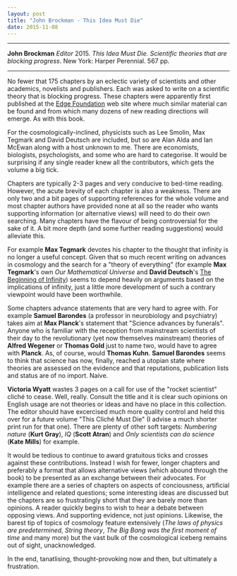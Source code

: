 ```yaml
---
layout: post
title: "John Brockman - This Idea Must Die"
date: 2015-11-08
---
```


***
<b>John Brockman</b> _Editor_ 2015. _This Idea Must Die. Scientific theories that are blocking progress_. New York: Harper Perennial. 567 pp.

***

No fewer that 175 chapters by an eclectic variety of scientists and other academics, novelists and publishers. Each was asked to write on a scientific theory that is blocking progress.  These chapters were apparently first published at the <a href="http://edge.org/"> Edge Foundation</a> web site where much similar material can be found and from which many dozens of new reading directions will emerge.  As with this book.

For the cosmologically-inclined, physicists such as Lee Smolin, Max Tegmark and David Deutsch are included, but so are Alan Alda and Ian McEwan along with a host unknown to me.  There are economists, biologists, psychologists, and some who are hard to categorise.  It would be surprising if any single reader knew all the contributors, which gets the volume a big tick.

Chapters are typically 2-3 pages and very conducive to bed-time reading. However, the acute brevity of each chapter is also a weakness.  There are only two and a bit pages of supporting references for the whole volume and most chapter authors have provided none at all so the reader who wants supporting information (or alternative views) will need to do their own searching.  Many chapters have the flavour of being controversial for the sake of it.  A bit more depth (and some further reading suggestions) would alleviate this.  

For example <b>Max Tegmark</b> devotes his chapter to the thought that infinity is no longer a useful concept. Given that so much recent writing on advances in cosmology and the search for a "theory of everything" (for example <b>Max Tegmark</b>'s own _Our Mathematical Universe_ and <b>David Deutsch</b>'s <a href= "https://timeteam.github.io/blog/2015/11/01/The-Beginning-of-Infinity/"> The Beginning of Infinity</a>) seems to depend heavily on arguments based on the implications of infinity, just a little more development of such a contrary viewpoint would have been worthwhile.  

Some chapters advance statements that are very hard to agree with.  For example <b>Samuel Barondes</b> (a professor in neurobiology and psychiatry) takes aim at **Max Planck**'s statement that "Science advances by funerals".  Anyone who is familiar with the reception from mainstream scientists of their day to the revolutionary (yet now themselves mainstream) theories of **Alfred Wegener** or **Thomas Gold** just to name two, would have to agree with **Planck**.  As, of course, would **Thomas Kuhn**.  <b>Samuel Barondes</b> seems to think that science has now, finally, reached a utopian state where theories are assessed on the evidence and that reputations, publication lists and status are of no import.  Naive.  

**Victoria Wyatt** wastes 3 pages on a call for use of the "rocket scientist" cliché to cease. Well, really. Consult the title and it is clear such opinions on English usage are not theories or ideas and have no place in this collection.  The editor should have excercised much more quality control and held this over for a future volume "This Cliché Must Die" (I advise a much shorter print run for that one).  There are plenty of other soft targets: _Numbering nature_ (**Kurt Gray**), _IQ_ (**Scott Atran**) and _Only scientists can do science_ (**Kate Mills**)  for example.

It would be tedious to continue to award gratuitous ticks and crosses against these contributions.  Instead I wish for fewer, longer chapters and preferably a format that allows alternative views (which abound through the book) to be presented as an exchange between their advocates.  For example there are a series of chapters on aspects of conciousness, artificial intelligence and related questions; some interesting ideas are discussed but the chapters are so frustratingly short that they are barely more than opinions.  A reader quickly begins to wish to hear a debate between opposing views.  And supporting evidence, not just opinions.  Likewise, the barest tip of topics of cosmology feature extensively (_The laws of physics are predetermined_, _String theory_, _The Big Bang was the first moment of time_ and many more) but the vast bulk of the cosmological iceberg remains out of sight, unacknowledged. 

In the end, tanatlising, thought-provoking now and then, but ultimately a frustration.

